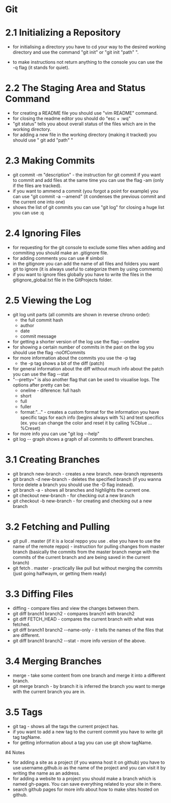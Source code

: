 # Git
# 2.1 Initializing a Repository

- for initialising a directory you have to cd your way to the
  desired working directory and use the command "git init" 
  or "git init "path" ".

- to make instructions not return anything to the console you
can use the -q flag (it stands for quiet).

# 2.2 The Staging Area and Status Command

- for creating a README file you should use "vim README" 
command.
- for closing the readme editor you should do "esc + :wq"
- "git status" tells you about overall status of the files 
which are in the working directory.
- for adding a new file in the working directory (making it 
tracked) you should use " git add "path" "

# 2.3 Making Commits

- git commit -m "description" - the instruction for git commit
 if you want to commit and add files at the same time you can 
 use the flag -am (only if the files are tracked).
- if you want to ammend a commit (you forgot a point for 
example) you can use "git commit -a --amend" (it 
condenses the previous commit and the current one into one)
- shows the list of git commits you can use "git log" 
for closing a huge list you can use :q 

# 2.4 Ignoring Files

- for requesting for the git console to exclude some files 
when adding and commiting you should make an .gitignore file.
- for adding comments you can use # simbol
- in the gitignore you can add the name of all files and 
folders you want git to ignore (it is always useful to 
categorize them by using comments)
- if you want to ignore files globally you have to write 
the files in the gitignore_global.txt file in the GitProjects
folder.

# 2.5 Viewing the Log

- git log unit parts (all commits are shown in reverse chrono 
  order):
  - the full commit hash
  - author
  - date
  - commit message
- for getting a shorter version of the log use the flag 
  --oneline
- for showing a certain number of commits in the past on
  the log you should use the flag -noOfCommits
- for more information about the commits you use the -p tag
  - the -p tag shows a bit of the diff (patch)
- for general information about the diff without much info 
  about the patch you can use the flag --stat 
- "--pretty=" is also another flag that can be used to 
  visualise logs. The options after pretty can be:
  - oneline - diference: full hash
  - short
  - full
  - fuller
  - format:"..." - creates a custom format for the information
    you have specific tags for each info (begins always with 
    %) and text specifics (ex. you can change the color and 
    reset it by calling %Cblue ... %Creset)
- for more info you can use "git log --help"
- git log -- graph shows a graph of all commits to different 
  branches.

# 3.1 Creating Branches

- git branch new-branch - creates a new branch. new-branch 
  represents
- git branch -d new-branch - deletes the specified branch 
(if you wanna force delete a branch you should use the -D 
flag instead).
- git branch -a - shows all branches and highlights the 
  current one.
- git checkout new-branch - for checking out a new branch
- git checkout -b new-branch - for creating and 
  checking out a new branch

# 3.2 Fetching and Pulling

- git pull . master (if it is a local reppo you use . else 
  you have to use the name of the remote reppo) - instruction
  for pulling changes from master branch (basically the 
  commits from the master branch merge with the commits 
  of the current branch and are being saved in the current 
  branch)
- git fetch . master - practically like pull but without 
merging the commits (just going halfwaym, or getting 
them ready)

# 3.3 Diffing Files

- diffing - compare files and view the changes between them.
- git diff branch1 branch2 - compares branch1 with branch2
- git diff FETCH_HEAD - compares the current branch with 
  what was fetched.
- git diff branch1 branch2 --name-only - it tells the names 
  of the files that are different.
- git diff branch1 branch2 --stat - more info version of the 
  above.  
  
# 3.4 Merging Branches

- merge - take some content from one branch and merge it into a 
  different branch.
- git merge branch - by branch it is inferred the branch you 
  want to merge with the current branch you are in.

# 3.5 Tags

- git tag - shows all the tags the current project has.
- if you want to add a new tag to the current commit you 
  have to write git tag tagName.
- for getting information about a tag you can use git show 
  tagName.

#4 Notes

- for adding a site as a project (if you wanna host it 
on github) you have to use username.github.io as the name 
of the project and you can visit it by writing the name as 
an address.
- for adding a website to a project you should make a branch
which is named gh-pages. You can save everything related to 
your site in there.
- search github pages for more info about how to make sites 
hosted on github.